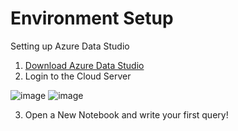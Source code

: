 # Environment Setup

Setting up Azure Data Studio

1. [Download Azure Data Studio](https://learn.microsoft.com/en-us/azure-data-studio/download-azure-data-studio?tabs=win-install%2Cwin-user-install%2Credhat-install%2Cwindows-uninstall%2Credhat-uninstall)
2. Login to the Cloud Server

![image](https://github.com/user-attachments/assets/3b4e2187-f630-456d-82be-433224dc6e34)
![image](https://github.com/user-attachments/assets/e8a04dec-915f-410b-bcc6-3540f91505c9)



3. Open a New Notebook and write your first query!
